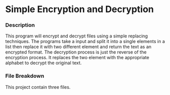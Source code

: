 # Simple Encryption and Decryption

### Description
This program will encrypt and decrypt files using a simple replacing techniques. The programs take a input and split it into a single elements in a list then replace it with two different element and return the text as an encrypted format. The decryption process is just the reverse of the encryption process. It replaces the two element with the appropriate alphabet to decrypt the original text.

### File Breakdown
This project contain three files.

